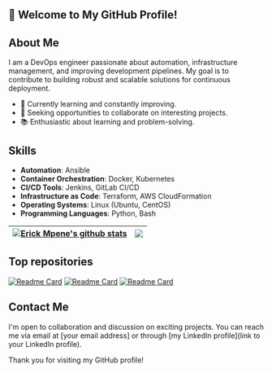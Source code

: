 ## 📕 Welcome to My GitHub Profile!

## About Me
I am a DevOps engineer passionate about automation, infrastructure management, and improving development pipelines. My goal is to contribute to building robust and scalable solutions for continuous deployment.

- 🌱 Currently learning and constantly improving.
- 💼 Seeking opportunities to collaborate on interesting projects.
- 📚 Enthusiastic about learning and problem-solving.

## Skills

- **Automation**: Ansible
- **Container Orchestration**: Docker, Kubernetes
- **CI/CD Tools**: Jenkins, GitLab CI/CD
- **Infrastructure as Code**: Terraform, AWS CloudFormation
- **Operating Systems**: Linux (Ubuntu, CentOS)
- **Programming Languages**: Python, Bash
  

| <a href="https://github.com/anuraghazra/github-readme-stats"><img align="center" src="https://github-readme-stats.vercel.app/api?username=erickmpene&theme=github_dark&hide=contribs,issues&show_icons=true&hide_border=true" alt="Erick Mpene's github stats" /></a> | <a href="https://github.com/anuraghazra/github-readme-stats"><img align="center" src="https://github-readme-stats.vercel.app/api/top-langs/?username=erickmpene&theme=github_dark&layout=compact&hide_border=true" /></a> |
| ------------- | ------------- |

## Top repositories

[![Readme Card](https://github-readme-stats.vercel.app/api/pin/?username=erickmpene&repo=Ansible&theme=github_dark)](https://github.com/erickmpene/ansible)
[![Readme Card](https://github-readme-stats.vercel.app/api/pin/?username=erickmpene&repo=Terraform&theme=github_dark)](https://github.com/erickmpene/terraform)
[![Readme Card](https://github-readme-stats.vercel.app/api/pin/?username=erickmpene&repo=Kubernetes&theme=github_dark)](https://github.com/erickmpene/kubernetes.git)

## Contact Me

I'm open to collaboration and discussion on exciting projects. You can reach me via email at [your email address] or through [my LinkedIn profile](link to your LinkedIn profile).

Thank you for visiting my GitHub profile!

